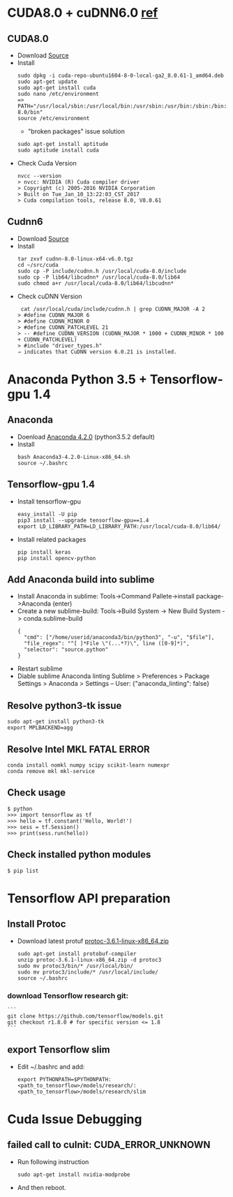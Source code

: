 # CUDA8.0 + cuDNN6.0 [ref](http://www.pradeepadiga.me/blog/2017/03/22/installing-cuda-toolkit-8-0-on-ubuntu-16-04/)
## CUDA8.0
  - Download [Source](https://developer.nvidia.com/cuda-toolkit-archive)
  - Install
    ```   
    sudo dpkg -i cuda-repo-ubuntu1604-8-0-local-ga2_8.0.61-1_amd64.deb
    sudo apt-get update
    sudo apt-get install cuda
    sudo nano /etc/environment
    => PATH="/usr/local/sbin:/usr/local/bin:/usr/sbin:/usr/bin:/sbin:/bin:/usr/games:/usr/local/cuda-8.0/bin"
    source /etc/environment
    ```   
    * "broken packages" issue solution
    ```       
    sudo apt-get install aptitude
    sudo aptitude install cuda
    ```       
  - Check Cuda Version
    ```   
    nvcc --version
    > nvcc: NVIDIA (R) Cuda compiler driver
    > Copyright (c) 2005-2016 NVIDIA Corporation
    > Built on Tue_Jan_10_13:22:03_CST_2017
    > Cuda compilation tools, release 8.0, V8.0.61    
    ``` 

## Cudnn6 
  - Download [Source](https://developer.nvidia.com/rdp/cudnn-archive)
  - Install
    ```  
    tar zxvf cudnn-8.0-linux-x64-v6.0.tgz
    cd ~/src/cuda 
    sudo cp -P include/cudnn.h /usr/local/cuda-8.0/include
    sudo cp -P lib64/libcudnn* /usr/local/cuda-8.0/lib64
    sudo chmod a+r /usr/local/cuda-8.0/lib64/libcudnn*		
    ```      
  - Check cuDNN Version
    ```      
     cat /usr/local/cuda/include/cudnn.h | grep CUDNN_MAJOR -A 2
    > #define CUDNN_MAJOR 6 
    > #define CUDNN_MINOR 0 
    > #define CUDNN_PATCHLEVEL 21 
    > -- #define CUDNN_VERSION (CUDNN_MAJOR * 1000 + CUDNN_MINOR * 100 + CUDNN_PATCHLEVEL) 
    > #include "driver_types.h"
    ⇒ indicates that CuDNN version 6.0.21 is installed.
    ```      
# Anaconda Python 3.5 + Tensorflow-gpu 1.4
## Anaconda
  - Doenload [Anaconda 4.2.0](https://repo.continuum.io/archive/Anaconda3-4.2.0-Linux-x86_64.sh) (python3.5.2 default)
  - Install 
    ```
    bash Anaconda3-4.2.0-Linux-x86_64.sh
    source ~/.bashrc
    ```
## Tensorflow-gpu 1.4    
  - Install tensorflow-gpu
    ```  
    easy_install -U pip
    pip3 install --upgrade tensorflow-gpu==1.4
    export LD_LIBRARY_PATH=LD_LIBRARY_PATH:/usr/local/cuda-8.0/lib64/
    ``` 
  - Install related packages
    ```
    pip install keras
    pip install opencv-python
    ```
## Add Anaconda build into sublime
  - Install Anaconda in sublime: Tools->Command Pallete->install package->Anaconda (enter)
  - Create a new sublime-build: Tools->Build System -> New Build System -> conda.sublime-build
    ```  
    {
      "cmd": ["/home/userid/anaconda3/bin/python3", "-u", "$file"],
      "file_regex": "^[ ]*File \"(...*?)\", line ([0-9]*)",
      "selector": "source.python"
    }
    ```
  - Restart sublime
  - Diable sublime Anaconda linting
    Sublime > Preferences > Package Settings > Anaconda > Settings – User: 
    {"anaconda_linting": false}

## Resolve python3-tk issue
    sudo apt-get install python3-tk
    export MPLBACKEND=agg
 
## Resolve Intel MKL FATAL ERROR
    conda install nomkl numpy scipy scikit-learn numexpr
    conda remove mkl mkl-service

##  Check usage
    $ python
    >>> import tensorflow as tf
    >>> hello = tf.constant('Hello, World!')
    >>> sess = tf.Session()
    >>> print(sess.run(hello))
   
## Check installed python modules
    $ pip list

# Tensorflow API preparation
## Install Protoc
  - Download latest protuf [protoc-3.6.1-linux-x86_64.zip](https://github.com/protocolbuffers/protobuf/releases/download/v3.6.1/protoc-3.6.1-linux-x86_64.zip)
    ```
    sudo apt-get install protobuf-compiler 
    unzip protoc-3.6.1-linux-x86_64.zip -d protoc3
    sudo mv protoc3/bin/* /usr/local/bin/
    sudo mv protoc3/include/* /usr/local/include/
    source ~/.bashrc
    ```
### download Tensorflow research git:
    ```
    git clone https://github.com/tensorflow/models.git
    git checkout r1.8.0 # for specific version <= 1.8
    ```
    
    
## export Tensorflow slim
  - Edit ~/.bashrc and add:
    ```
    export PYTHONPATH=$PYTHONPATH:<path_to_tensorflow>/models/research/:<path_to_tensorflow>/models/research/slim
    ```



# Cuda Issue Debugging
## failed call to cuInit: CUDA_ERROR_UNKNOWN
  - Run following instruction
    ```    
    sudo apt-get install nvidia-modprobe
    ```    
  - And then reboot.
